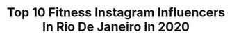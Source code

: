---
title: Top 10 Fitness Instagram Influencers In Rio De Janeiro In 2020
description: >-
  Find top fitness Instagram influencers in Rio De Janeiro in 2020. Most popular hashtags: #fitness #summer #riodejaneiro #tbt.
platform: Instagram
profiles:
  - username: "sahwx"
    fullname: >-
      𝒔𝒂𝒓𝒂𝒉 𝒈𝒖𝒆𝒅𝒆𝒔 🦋
    location: "Brazil"
    followers: 3375
    engagement: 1930
    commentsToLikes: 0.044242
    avatar: "https://scontent-ams4-1.cdninstagram.com/v/t51.2885-19/s320x320/90674379_855944684914108_3369629403964243968_n.jpg?_nc_ht=scontent-ams4-1.cdninstagram.com&_nc_ohc=g3x05W7tCK8AX_-j-1_&oh=eb9e8856651e3c1670a7b39bfbae4e65&oe=5EB6D88F"
    verified: false
    hashtags: "#modelo, #vscofilter, #lovesession, #tortasalgadas"
  - username: "lupincarioca"
    fullname: >-
      Wanderson Alves
    location: "Brazil"
    followers: 3077
    engagement: 2932
    commentsToLikes: 0.043129
    avatar: "https://scontent-ssn1-1.cdninstagram.com/v/t51.2885-19/s320x320/54277327_2497889670281373_5211836483190652928_n.jpg?_nc_ht=scontent-ssn1-1.cdninstagram.com&_nc_ohc=qqWtduTAuuIAX_SGDcm&oh=48b864f281417e4604c5df96ac668388&oe=5E9A9DB5"
    verified: false
    hashtags: "#fighter, #fitness, #carnaval, #fittness"
  - username: "veronikalalova.cz"
    fullname: >-
      VERONIKA LÁLOVÁ
    location: "Brazil"
    followers: 22007
    engagement: 833
    commentsToLikes: 0.012916
    avatar: "https://scontent-lhr8-1.cdninstagram.com/v/t51.2885-19/s320x320/89449371_608273379757846_2265910164232077312_n.jpg?_nc_ht=scontent-lhr8-1.cdninstagram.com&_nc_ohc=WICR8cCQ1rUAX_qJvcG&oh=e235a818b97fa97bf660f847ff3519d1&oe=5EBA8BCB"
    verified: false
    hashtags: "#novyporad, #summer, #fitness, #danceshow"
  - username: "tin_beca"
    fullname: >-
      M̸a̸r̸t̸ín̸ 🐯🏳️‍🌈
    location: "Brazil"
    followers: 50742
    engagement: 892
    commentsToLikes: 0.029842
    avatar: "https://scontent-lht6-1.cdninstagram.com/v/t51.2885-19/s320x320/84458321_488953998664639_3252515962313768960_n.jpg?_nc_ht=scontent-lht6-1.cdninstagram.com&_nc_ohc=Y1YEu-kUDsYAX-R5qeL&oh=327f53e90272458f2c75696ea845fa71&oe=5EB9E622"
    verified: false
    hashtags: "#coffee, #workout, #hunk, #moschino"
  - username: "patrick_marinho"
    fullname: >-
      Patrick Marinho
    location: "Brazil"
    followers: 77092
    engagement: 299
    commentsToLikes: 0.022476
    avatar: "https://scontent-ams4-1.cdninstagram.com/v/t51.2885-19/s320x320/91841955_884009792058709_4791475041655062528_n.jpg?_nc_ht=scontent-ams4-1.cdninstagram.com&_nc_ohc=CrodFXYNGS4AX9LbBQE&oh=0d4deacaf824c36d4f9a3b51376567c9&oe=5EB96F6B"
    verified: false
    hashtags: "#tourist, #brazil, #originalafterparty, #originalbeachclub"
  - username: "eirini400"
    fullname: >-
      𝙸𝚛𝚒𝚗𝚒 𝚅𝚊𝚜𝚒𝚕𝚒𝚘𝚞 𝙾𝙻𝚈
    location: "Brazil"
    followers: 8525
    engagement: 1278
    commentsToLikes: 0.011051
    avatar: "https://scontent-ams4-1.cdninstagram.com/v/t51.2885-19/s320x320/71191445_695515894248991_8631710330138918912_n.jpg?_nc_ht=scontent-ams4-1.cdninstagram.com&_nc_ohc=FDEQCQU6_o8AX-VD28c&oh=b8f4741fc35a102df448fe068f032015&oe=5EB9F902"
    verified: false
    hashtags: "#tokyo2021, #linz, #happiness, #postworkoutmeal"
  - username: "milenaoliveira_01"
    fullname: >-
      Milena Oliveira
    location: "Brazil"
    followers: 28027
    engagement: 177
    commentsToLikes: 0.038066
    avatar: "https://scontent-ssn1-1.cdninstagram.com/v/t51.2885-19/s320x320/81128056_458412334831685_936689975930388480_n.jpg?_nc_ht=scontent-ssn1-1.cdninstagram.com&_nc_ohc=tl0Qt7Iwfq4AX-1jAsE&oh=b4710fa8fdb145b0c6a03512cca26640&oe=5EA50ABD"
    verified: false
    hashtags: "#universodamaquiagem, #beleza, #mac, #tutorialmakeupnatural"
  - username: "rafael_aragao"
    fullname: >-
      Rafael Aragão
    location: "Brazil"
    followers: 17354
    engagement: 435
    commentsToLikes: 0.045948
    avatar: "https://scontent-lhr8-1.cdninstagram.com/v/t51.2885-19/s320x320/90426161_204983507497121_8493859927389896704_n.jpg?_nc_ht=scontent-lhr8-1.cdninstagram.com&_nc_ohc=BZysWrQ-DvwAX8Ol0Hq&oh=f683fa595feed4d7364b4a2c4439f8aa&oe=5EB8E7E7"
    verified: false
    hashtags: "#cactos, #033rooftop, #ver, #sp"
  - username: "kawanacartier"
    fullname: >-
      Kawana Cartier
    location: "Brazil"
    followers: 7105
    engagement: 1108
    commentsToLikes: 0.058744
    avatar: "https://instagram.fkul14-1.fna.fbcdn.net/v/t51.2885-19/s320x320/51522784_2207598409289261_2790897004803260416_n.jpg?_nc_ht=instagram.fkul14-1.fna.fbcdn.net&_nc_ohc=WBhzyxWI8xwAX8yAqMB&oh=dd0b2440a27fbefdd9f28a4a7a089791&oe=5E9E5C34"
    verified: false
    hashtags: "#lm, #lifestyle, #motiva, #3months"
  - username: "laisgoomes"
    fullname: >-
      Laís Gomes
    location: "Brazil"
    followers: 7969
    engagement: 580
    commentsToLikes: 0.019372
    avatar: "https://scontent-ams4-1.cdninstagram.com/v/t51.2885-19/s320x320/82695424_526509041341710_1633118532134764544_n.jpg?_nc_ht=scontent-ams4-1.cdninstagram.com&_nc_ohc=o9GCfAreJNYAX_mo5eQ&oh=db4b1227e0b741842fd76be76c1449ea&oe=5EBA0AA3"
    verified: false
    hashtags: "#model, #angradosreis, #happy, #boat"
---